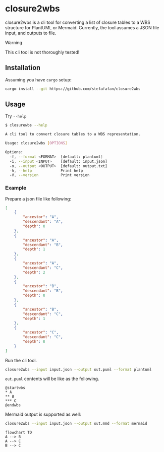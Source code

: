 # closure2wbs

closure2wbs is a cli tool for converting a list of closure tables to a WBS structure for PlantUML or Mermaid.
Currently, the tool assumes a JSON file input, and outputs to file.

> [!WARNING]
> This cli tool is not thoroughly tested! 

## Installation
Assuming you have `cargo` setup:

```sh
cargo install --git https://github.com/stefafafan/closure2wbs
```

## Usage
Try `--help`

```sh
$ closurewbs --help

A cli tool to convert closure tables to a WBS representation.

Usage: closure2wbs [OPTIONS]

Options:
  -f, --format <FORMAT>  [default: plantuml]
  -i, --input <INPUT>    [default: input.json]
  -o, --output <OUTPUT>  [default: output.txt]
  -h, --help             Print help
  -V, --version          Print version
  ```

### Example

Prepare a json file like following:

```json
[
	{
		"ancestor": "A",
		"descendant": "A",
		"depth": 0
	},
	{
		"ancestor": "A",
		"descendant": "B",
		"depth": 1
	},
	{
		"ancestor": "A",
		"descendant": "C",
		"depth": 2
	},
	{
		"ancestor": "B",
		"descendant": "B",
		"depth": 0
	},
	{
		"ancestor": "B",
		"descendant": "C",
		"depth": 1
	},
	{
		"ancestor": "C",
		"descendant": "C",
		"depth": 0
	}
]
```

Run the cli tool.

```sh
closure2wbs --input input.json --output out.puml --format plantuml
```

`out.puml` contents will be like as the following.

```pml
@startwbs
* A
** B
*** C
@endwbs
```

Mermaid output is supported as well:

```sh
closure2wbs --input input.json --output out.mmd --format mermaid
```

```mermaid
flowchart TD
A --> B
A --> C
B --> C
```
